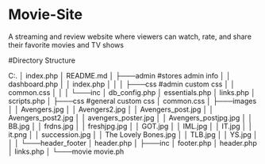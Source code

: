 # Movie-Site
A streaming and review website where viewers can watch, rate, and share their favorite movies and TV shows


#Directory Structure

C:.
│   index.php
│   README.md
│
├───admin #stores admin info
│   │   dashboard.php
│   │   index.php
│   │
│   ├───css #admin custom css
│   │       common.css
│   │
│   └───inc
│           db_config.php
│           essentials.php
│           links.php
│           scripts.php
│
├───css #general custom css
│       common.css
│
├───images
│   │   Avengers.jpg
│   │   Avengers2.jpg
│   │   Avengers_post.jpg
│   │   Avengers_post2.jpg
│   │   avengers_poster.jpg
│   │   Avengers_postjpg.jpg
│   │   BB.jpg
│   │   frdns.jpg
│   │   freshjpg.jpg
│   │   GOT.jpg
│   │   IML.jpg
│   │   IT.jpg
│   │   it.png
│   │   succession.jpg
│   │   The Lovely Bones.jpg
│   │   TLB.jpg
│   │   YS.jpg
│   │
│   └───header_footer
│           header.php
│
├───inc
│       footer.php
│       header.php
│       links.php
│
└───movie
        movie.ph
